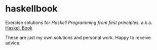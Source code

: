 # haskellbook
Exercise solutions for _Haskell Programming from first principles_, a.k.a. [Haskell Book](http://haskellbook.com)

These are just my own solutions and personal work. Happy to receive advice.
